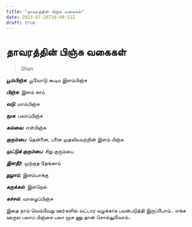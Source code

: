 ```yaml
---
title: "தாவரத்தின் பிஞ்சு வகைகள்"
date: 2023-07-26T16:49:12Z
draft: true
---
```


# தாவரத்தின் பிஞ்சு வகைகள்
> Shan

***பூம்பிஞ்சு***: பூவோடு கூடிய இளம்பிஞ்சு

***பிஞ்சு***: இளம் காய்

***வடு***: மாம்பிஞ்சு

***மூசு***: பலாப்பிஞ்சு

***கவ்வை***: எள்பிஞ்சு

***குரும்பை***: தென்னை, பனை முதலியவற்றின் இளம் பிஞ்சு

***முட்டுக் குரும்பை***: சிறு குரும்பை

***இளநீர்***: முற்றாத தேங்காய்

***நுழாய்***: இளம்பாக்கு

***கருக்கல்***: இளநெல்

***கச்சல்***: வாழைப்பிஞ்சு

இதை நாம் வெவ்வேறு ஊர்களில் வட்டார வழக்காக பயன்படுத்தி இருப்போம்..
எங்க ஊருல பலாப் பிஞ்சை பலா மூசு ணு தான் சொல்லுவோம்..
